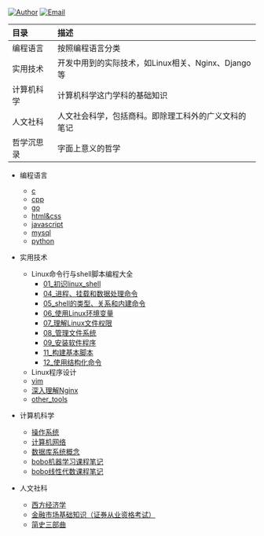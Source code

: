 [![Author](https://img.shields.io/badge/Author-LeoSirius-blueviolet.svg?style=flat-square)](http://leosirius.com) [![Email](https://img.shields.io/badge/Email%20Me-is.li.xiaoyu%40qq.com-orange.svg?style=flat-square)](http://mail.qq.com/cgi-bin/qm_share?t=qm_mailme&email=3LWv8rC18qS1vbOlqZytrfK-s7E)

|目录 | 描述|
|:-|:-|
|编程语言|按照编程语言分类|
|实用技术|开发中用到的实际技术，如Linux相关、Nginx、Django等|
|计算机科学|计算机科学这门学科的基础知识|
|人文社科|人文社会科学，包括商科。即除理工科外的广义文科的笔记|
|哲学沉思录|字面上意义的哲学|


- 编程语言
  - [c](编程语言/c/)
  - [cpp](编程语言/cpp/)
  - [go](编程语言/go/)
  - [html&css](编程语言/html&css/)
  - [javascript](编程语言/javascript/)
  - [mysql](编程语言/mysql/)
  - [python](编程语言/python/)

- 实用技术
  - Linux命令行与shell脚本编程大全
    - [01_初识linux_shell](实用技术/Linux命令行与shell脚本编程大全/01_初识linux_shell.md)
    - [04_进程、挂载和数据处理命令](实用技术/Linux命令行与shell脚本编程大全/04_进程、挂载和数据处理命令.md)
    - [05_shell的类型、关系和内建命令](实用技术/Linux命令行与shell脚本编程大全/05_shell的类型、关系和内建命令.md)
    - [06_使用Linux环境变量](实用技术/Linux命令行与shell脚本编程大全/06_使用Linux环境变量.md)
    - [07_理解Linux文件权限](实用技术/Linux命令行与shell脚本编程大全/07_理解Linux文件权限.md)
    - [08_管理文件系统](实用技术/Linux命令行与shell脚本编程大全/08_管理文件系统.md)
    - [09_安装软件程序](实用技术/Linux命令行与shell脚本编程大全/09_安装软件程序.md)
    - [11_构建基本脚本](实用技术/Linux命令行与shell脚本编程大全/11_构建基本脚本.md)
    - [12_使用结构化命令](实用技术/Linux命令行与shell脚本编程大全/12_使用结构化命令.md)
  - Linux程序设计
  - [vim](实用技术/vim/)
  - [深入理解Nginx](实用技术/深入理解Nginx/)
  - [other_tools](实用技术/other_tools/)

- 计算机科学
  - [操作系统](计算机科学/操作系统/)
  - [计算机网络](计算机科学/计算机网络)
  - [数据库系统概念](计算机科学/数据库系统概念/)
  - [bobo机器学习课程笔记](计算机科学/bobo机器学习课程笔记/)
  - [bobo线性代数课程笔记](计算机科学/bobo线性代数课程笔记/)

- 人文社科
  - [西方经济学](人文社科/西方经济学/)
  - [金融市场基础知识（证券从业资格考试）](人文社科/金融市场基础知识（证券从业资格考试）/)
  - [简史三部曲](人文社科/简史三部曲/)
